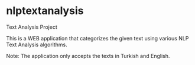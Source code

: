 # nlptextanalysis
Text Analysis Project


This is a WEB application that categorizes the given text using various NLP Text Analysis algorithms.

Note: The application only accepts the texts in Turkish and English.
